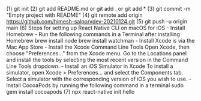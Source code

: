 (1) git init
(2) git add README.md or git add . or git add *
(3) git commit -m "Empty project with README"
(4) git remote add origin https://github.com/himesh-salpo/vdev-20210124.git
(5) git push -u origin main
(6) Steps for setting up React Native CLI on macOS for iOS
        - Install Homebrew
        - Run the following commands in a Terminal after installing Homebrew
            brew install node
            brew install watchman
        - Install Xcode is via the Mac App Store
        - Install the Xcode Command Line Tools
            Open Xcode, then choose "Preferences..." from the Xcode menu. Go to the Locations panel and install the tools by selecting the most recent version in the Command Line Tools dropdown.
        - Install an iOS Simulator in Xcode
            To install a simulator, open Xcode > Preferences... and select the Components tab. Select a simulator with the corresponding version of iOS you wish to use.
        - Install CocoaPods by running the following command in a terminal
            sudo gem install cocoapods
(7) npx react-native init hello